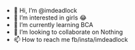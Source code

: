 - 👋 Hi, I’m @imdeadlock
- 👀 I’m interested in girls 😂 
- 🌱 I’m currently learning BCA
- 💞️ I’m looking to collaborate on Nothing
- 📫 How to reach me fb/insta/imdeadlock

<!---
imdeadlock/imdeadlock is a ✨ special ✨ repository because its `README.md` (this file) appears on your GitHub profile.
You can click the Preview link to take a look at your changes.
--->
